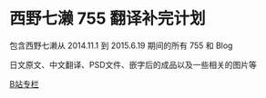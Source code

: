 # 西野七濑 755 翻译补完计划

包含西野七濑从 2014.11.1 到 2015.6.19 期间的所有 755 和 Blog

日文原文、中文翻译、PSD文件、嵌字后的成品以及一些相关的图片等

[B站专栏](https://member.bilibili.com/platform/text-read-list?id=284862)

